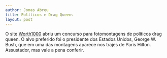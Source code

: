 ```yaml
---
author: Jonas Abreu
title: Políticos e Drag Queens
layout: post
---
```

O site [Worth1000][1] abriu um concurso para fotomontagens de políticos drag queen. O alvo preferido foi o presidente dos Estados Unidos, George W. Bush, que em uma das montagens aparece nos trajes de Paris Hilton. Assustador, mas vale a pena conferir.

 [1]: http://www.worth1000.com

